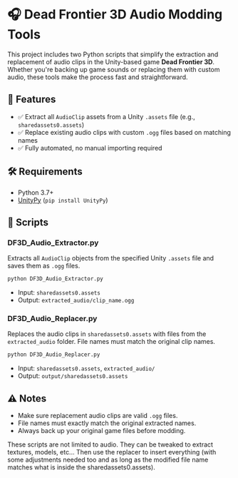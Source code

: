 # 🎧 Dead Frontier 3D Audio Modding Tools

This project includes two Python scripts that simplify the extraction and replacement of audio clips in the Unity-based game **Dead Frontier 3D**. Whether you're backing up game sounds or replacing them with custom audio, these tools make the process fast and straightforward.

## 📁 Features

- ✅ Extract all `AudioClip` assets from a Unity `.assets` file (e.g., `sharedassets0.assets`)
- ✅ Replace existing audio clips with custom `.ogg` files based on matching names
- ✅ Fully automated, no manual importing required

## 🛠️ Requirements

- Python 3.7+
- [UnityPy](https://pypi.org/project/UnityPy/) (`pip install UnityPy`)

## 📜 Scripts

### DF3D_Audio_Extractor.py

Extracts all `AudioClip` objects from the specified Unity `.assets` file and saves them as `.ogg` files.

```bash
python DF3D_Audio_Extractor.py
```

- Input: `sharedassets0.assets`
- Output: `extracted_audio/clip_name.ogg`

### DF3D_Audio_Replacer.py

Replaces the audio clips in `sharedassets0.assets` with files from the `extracted_audio` folder. File names must match the original clip names.

```bash
python DF3D_Audio_Replacer.py
```

- Input: `sharedassets0.assets`, `extracted_audio/`
- Output: `output/sharedassets0.assets`

## ⚠️ Notes

- Make sure replacement audio clips are valid `.ogg` files.
- File names must exactly match the original extracted names.
- Always back up your original game files before modding.

These scripts are not limited to audio.
They can be tweaked to extract textures, models, etc... Then use the replacer to insert everything (with some adjustments needed too and as long as the modified file name matches what is inside the sharedassets0.assets).
